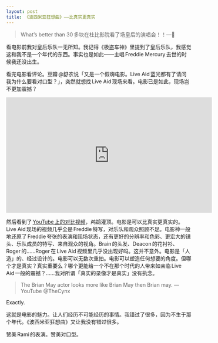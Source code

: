 ```yaml
---
layout: post
title: 《波西米亚狂想曲》——比真实更真‍实
---
```


> <span class="force-latin-font">What’s</span> better than 30 多块在杜比影院看了场皇后的演唱会！！—🍉

看电影前我对皇后乐队一无所知。我记得《极盗车神》里提到了皇后乐队，我感觉这和我不是一个年代的东西。事实也是如此——主唱 Freddie Mercury 去世的时候我还没出生。

看完电影看评论。豆瓣 @舒农说「又是一个假嗨电影。Live Aid 蓝光都有了请问我为什么要看对口型？」，突然就想找 Live Aid 现场来看。电影已是如此，现场岂不更加震撼？

<iframe width="560" height="315" src="https://www.youtube.com/embed/2cH5htm6T4E" frameborder="0" allow="accelerometer; autoplay; encrypted-media; gyroscope; picture-in-picture" allowfullscreen></iframe>

然后看到了 [YouTube 上的对比视频](https://www.youtube.com/watch?v=2cH5htm6T4E)，鸬鹚灌顶。电影是可以比真实更真实的。Live Aid 现场的视频几乎全是 Freddie 特写，对乐队和观众照顾不足。电影神一般地还原了 Freddie 夸张的表演和现场状态，还有更好的分辨率和色彩、更宏大的镜头、乐队成员的特写、来自观众的视角。Brain 的头发、Deacon 的花衬衫、Roger 的……Roger 在 Live Aid 视频里几乎没出现好吗。这并不意外。电影是「人造」的、经过设计的。电影可以无数次重拍。电影可以塑造任何想要的角度。但哪个才是真实？真实重要么？哪个更能给一个不在那个时代的人带来如亲临 Live Aid 一般的震撼？……我对所谓「真实的录像才是真实」没有执念。

> The Brian May actor looks more like Brian May then Brian may. —YouTube @TheCynx

Exactly.

这就是电影的魅力。让人们经历不可能经历的事情。我错过了很多，因为不生于那个年代。《波西米亚狂想曲》又让我没有错过很多。

赞美 Rami 的表演。赞美对口型。
